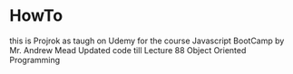 # HowTo
this is Projrok as taugh on Udemy for the course Javascript BootCamp by Mr. Andrew Mead
Updated code till Lecture 88 Object Oriented Programming
